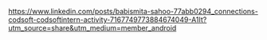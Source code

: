 
https://www.linkedin.com/posts/babismita-sahoo-77abb0294_connections-codsoft-codsoftintern-activity-7167749773884674049-A1It?utm_source=share&utm_medium=member_android

